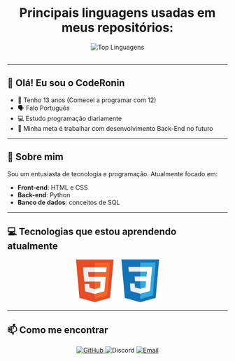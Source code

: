 <div align="center">
  <h1>Principais linguagens usadas em meus repositórios:</h1>
  <img src="https://github-readme-stats.vercel.app/api/top-langs/?username=ArthurEduardoDePauli&layout=compact&theme=dark" alt="Top Linguagens" width="450"/>
  <br><br>
</div>

---

## 👋 Olá! Eu sou o CodeRonin

- 🎂 Tenho 13 anos (Comecei a programar com 12)
- 🗣️ Falo Português  
- 💻 Estudo programação diariamente
- 🎯 Minha meta é trabalhar com desenvolvimento Back-End no futuro  

---

## 📝 Sobre mim

Sou um entusiasta de tecnologia e programação. Atualmente focado em:

- **Front-end**: HTML e CSS
- **Back-end**: Python  
- **Banco de dados**: conceitos de SQL

---

## 💻 Tecnologias que estou aprendendo atualmente

<div align="center">
  <img src="https://raw.githubusercontent.com/devicons/devicon/master/icons/html5/html5-original.svg" width="100px" alt="HTML5 logo">
  <img src="https://raw.githubusercontent.com/devicons/devicon/master/icons/css3/css3-original.svg" width="100px" alt="CSS3 logo">
</div>

---

## 📫 Como me encontrar

<div align="center">
  <a href="https://github.com/ArthurEduardoDePauli">
    <img src="https://img.shields.io/badge/GitHub-@ArthurEduardoDePauli-181717?style=for-the-badge&logo=github"
         alt="GitHub"/>
  </a>
  <span>   </span>
  <img src="https://img.shields.io/badge/Discord-eduardo.py-7289DA?style=for-the-badge&logo=discord"
       alt="Discord"/>
  <span>   </span>
  <a href="mailto:arthureduardodepauli@gmail.com">
    <img src="https://img.shields.io/badge/Email-✉️-D14836?style=for-the-badge&logo=gmail"
         alt="Email"/>
  </a>
</div>

